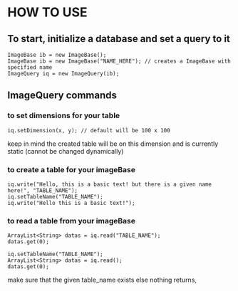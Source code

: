 # HOW TO USE

## To start, initialize a database and set a query to it

```
ImageBase ib = new ImageBase();
ImageBase ib = new ImageBase("NAME_HERE"); // creates a ImageBase with specified name
ImageQuery iq = new ImageQuery(ib);
```

## ImageQuery commands
### to set dimensions for your table
```
iq.setDimension(x, y); // default will be 100 x 100 
```
keep in mind the created table will be on this dimension and is currently static (cannot be changed dynamically)

### to create a table for your imageBase
```
iq.write("Hello, this is a basic text! but there is a given name here!", "TABLE_NAME");
iq.setTableName("TABLE_NAME");
iq.write("Hello this is a basic text!");
```

### to read a table from your imageBase
```
ArrayList<String> datas = iq.read("TABLE_NAME");
datas.get(0);

iq.setTableName("TABLE_NAME");
ArrayList<String> datas = iq.read();
datas.get(0);
```
make sure that the given table_name exists else nothing returns,


